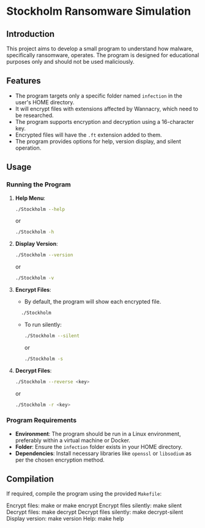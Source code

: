 # Stockholm Ransomware Simulation

## Introduction

This project aims to develop a small program to understand how malware, specifically ransomware, operates. The program is designed for educational purposes only and should not be used maliciously.

## Features

- The program targets only a specific folder named `infection` in the user's HOME directory.
- It will encrypt files with extensions affected by Wannacry, which need to be researched.
- The program supports encryption and decryption using a 16-character key.
- Encrypted files will have the `.ft` extension added to them.
- The program provides options for help, version display, and silent operation.

## Usage

### Running the Program

1. **Help Menu**:
    ```sh
    ./Stockholm --help
    ```
    or
    ```sh
    ./Stockholm -h
    ```

2. **Display Version**:
    ```sh
    ./Stockholm --version
    ```
    or
    ```sh
    ./Stockholm -v
    ```

3. **Encrypt Files**:
    - By default, the program will show each encrypted file.
    ```sh
      ./Stockholm
      ```
    - To run silently:
      ```sh
      ./Stockholm --silent
      ```
      or
      ```sh
      ./Stockholm -s
      ```

4. **Decrypt Files**:
    ```sh
    ./Stockholm --reverse <key>
    ```
    or
    ```sh
    ./Stockholm -r <key>
    ```

### Program Requirements

- **Environment**: The program should be run in a Linux environment, preferably within a virtual machine or Docker.
- **Folder**: Ensure the `infection` folder exists in your HOME directory.
- **Dependencies**: Install necessary libraries like `openssl` or `libsodium` as per the chosen encryption method.

## Compilation

If required, compile the program using the provided `Makefile`:

Encrypt files: make or make encrypt
Encrypt files silently: make silent
Decrypt files: make decrypt
Decrypt files silently: make decrypt-silent
Display version: make version
Help: make help
